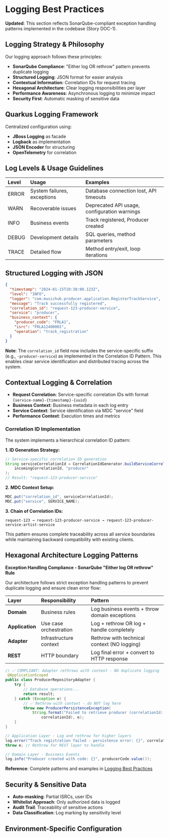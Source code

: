# Logging Best Practices

**Updated**: This section reflects SonarQube-compliant exception handling patterns implemented in the codebase (Story DOC-1).

## Logging Strategy & Philosophy

Our logging approach follows these principles:

- **SonarQube Compliance**: "Either log OR rethrow" pattern prevents duplicate logging
- **Structured Logging**: JSON format for easier analysis
- **Contextual Information**: Correlation IDs for request tracing
- **Hexagonal Architecture**: Clear logging responsibilities per layer
- **Performance Awareness**: Asynchronous logging to minimize impact
- **Security First**: Automatic masking of sensitive data

## Quarkus Logging Framework

Centralized configuration using:

- **JBoss Logging** as facade
- **Logback** as implementation
- **JSON Encoder** for structuring
- **OpenTelemetry** for correlation

## Log Levels & Usage Guidelines

| Level | Usage | Examples |
| :---- | :---- | :------- |
| ERROR | System failures, exceptions | Database connection lost, API timeouts |
| WARN | Recoverable issues | Deprecated API usage, configuration warnings |
| INFO | Business events | Track registered, Producer created |
| DEBUG | Development details | SQL queries, method parameters |
| TRACE | Detailed flow | Method entry/exit, loop iterations |

## Structured Logging with JSON

```json
{
  "timestamp": "2024-01-15T10:30:00.123Z",
  "level": "INFO",
  "logger": "com.musichub.producer.application.RegisterTrackService",
  "message": "Track successfully registered",
  "correlation_id": "request-123-producer-service",
  "service": "producer",
  "business_context": {
    "producer_code": "FRLA1",
    "isrc": "FRLA12400001",
    "operation": "track_registration"
  }
}
```

**Note**: The `correlation_id` field now includes the service-specific suffix (e.g., `-producer-service`) as implemented in the Correlation ID Pattern. This enables clear service identification and distributed tracing across the system.

## Contextual Logging & Correlation

- **Request Correlation**: Service-specific correlation IDs with format `{service-name}-{timestamp}-{uuid}`
- **Business Context**: Business metadata in each log entry
- **Service Context**: Service identification via MDC "service" field
- **Performance Context**: Execution times and metrics

### Correlation ID Implementation

The system implements a hierarchical correlation ID pattern:

**1. ID Generation Strategy:**
```java
// Service-specific correlation ID generation
String serviceCorrelationId = CorrelationIdGenerator.buildServiceCorrelationId(
    incomingCorrelationId, "producer"
);
// Result: "request-123-producer-service"
```

**2. MDC Context Setup:**
```java
MDC.put("correlation_id", serviceCorrelationId);
MDC.put("service", SERVICE_NAME);
```

**3. Chain of Correlation IDs:**
```
request-123 → request-123-producer-service → request-123-producer-service-artist-service
```

This pattern ensures complete traceability across all service boundaries while maintaining backward compatibility with existing clients.

## Hexagonal Architecture Logging Patterns

**Exception Handling Compliance - SonarQube "Either log OR rethrow" Rule**

Our architecture follows strict exception handling patterns to prevent duplicate logging and ensure clean error flow:

| Layer | Responsibility | Pattern |
| :---- | :------------- | :------ |
| **Domain** | Business rules | Log business events + throw domain exceptions |
| **Application** | Use case orchestration | Log + rethrow OR log + handle completely |
| **Adapter** | Infrastructure context | Rethrow with technical context (NO logging) |
| **REST** | HTTP boundary | Log final error + convert to HTTP response |

```java
// ✅ COMPLIANT: Adapter rethrows with context - NO duplicate logging
 @ApplicationScoped
public class ProducerRepositoryAdapter {
    try {
        // Database operations...
        return result;
    } catch (Exception e) {
        // ✅ Rethrow with context - do NOT log here
        throw new ProducerPersistenceException(
            String.format("Failed to retrieve producer (correlationId: %s)", 
                correlationId), e);
    }
}

// Application Layer - Log and rethrow for higher layers
log.error("Track registration failed - persistence error: {}", correlationId, e);
throw e; // Rethrow for REST layer to handle

// Domain Layer - Business Events
log.info("Producer created with code: {}", producerCode.value());
```

**Reference**: Complete patterns and examples in [Logging Best Practices](https://www.google.com/search?q=architecture/logging-best-practices.md)

## Security & Sensitive Data

- **Auto-masking**: Partial ISRCs, user IDs
- **Whitelist Approach**: Only authorized data is logged
- **Audit Trail**: Traceability of sensitive actions
- **Data Classification**: Log marking by sensitivity level

## Environment-Specific Configuration

```properties